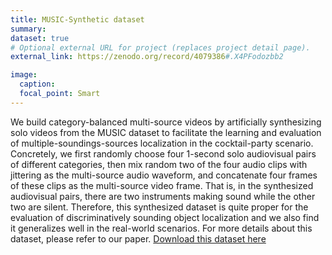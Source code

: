```yaml
---
title: MUSIC-Synthetic dataset
summary: 
dataset: true
# Optional external URL for project (replaces project detail page).
external_link: https://zenodo.org/record/4079386#.X4PFodozbb2

image:
  caption: 
  focal_point: Smart
---
```

We build category-balanced multi-source videos by artificially synthesizing solo videos from the MUSIC dataset to facilitate the learning and evaluation of multiple-soundings-sources localization in the cocktail-party scenario. Concretely, we first randomly choose four 1-second solo audiovisual pairs of different categories, then mix random two of the four audio clips with jittering as the multi-source audio waveform, and concatenate four frames of these clips as the multi-source video frame. That is, in the synthesized audiovisual pairs, there are two instruments making sound while the other two are silent. Therefore, this synthesized dataset is quite proper for the evaluation of discriminatively sounding object localization and we also find it generalizes well in the real-world scenarios. For more details about this dataset, please refer to our paper. [Download this dataset here](https://zenodo.org/record/4079386#.X4PFodozbb2)